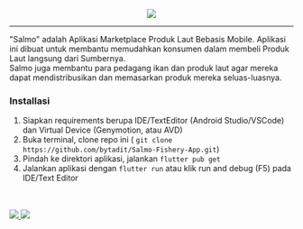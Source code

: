 <p align="center" width="100%">
    <img src="https://raw.githubusercontent.com/bytadit/Salmo-Fishery-App/main/salmo/images/logo_salmo.png">
</p>
<hr>
"Salmo" adalah Aplikasi Marketplace Produk Laut Bebasis Mobile. Aplikasi ini dibuat untuk membantu memudahkan konsumen dalam membeli Produk Laut langsung dari Sumbernya.<br> Salmo juga membantu para pedagang ikan dan produk laut agar mereka dapat mendistribusikan dan memasarkan produk mereka seluas-luasnya.

### Installasi 
1. Siapkan requirements berupa IDE/TextEditor (Android Studio/VSCode) dan Virtual Device (Genymotion, atau AVD)
2. Buka terminal, clone repo ini ( ```git clone https://github.com/bytadit/Salmo-Fishery-App.git```)
3. Pindah ke direktori aplikasi, jalankan ```flutter pub get```
4. Jalankan aplikasi dengan ```flutter run``` atau klik run and debug (F5) pada IDE/Text Editor

<br><br>
<a href="https://trello.com/b/0zR8DqCQ/a-2-marketplace-produk-laut-salmo">
  <img src="https://img.shields.io/badge/Trello-%23026AA7.svg?style=for-the-badge&logo=Trello&logoColor=white">
</a>
<a href="https://trello.com/b/0zR8DqCQ/a-2-marketplace-produk-laut-salmo">
  <img src="https://img.shields.io/badge/figma-%23F24E1E.svg?style=for-the-badge&logo=figma&logoColor=white">
</a>

